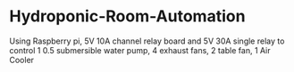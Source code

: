 # Hydroponic-Room-Automation
Using Raspberry pi, 5V 10A channel relay board and 5V 30A single relay to control 1 0.5 submersible water pump, 4 exhaust fans, 2 table fan, 1 Air Cooler
